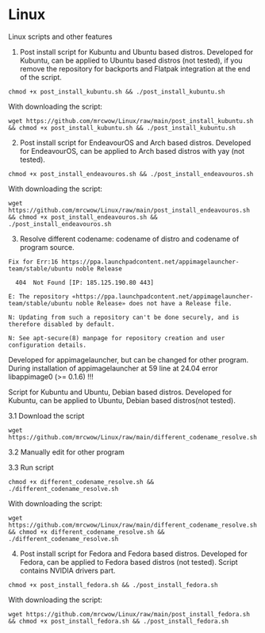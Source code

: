 # Linux
Linux scripts and other features

1. Post install script for Kubuntu and Ubuntu based distros. Developed for Kubuntu, can be applied to Ubuntu based distros (not tested), if you remove the repository for backports and Flatpak integration at the end of the script.
```
chmod +x post_install_kubuntu.sh && ./post_install_kubuntu.sh
```
With downloading the script:
```
wget https://github.com/mrcwow/Linux/raw/main/post_install_kubuntu.sh && chmod +x post_install_kubuntu.sh && ./post_install_kubuntu.sh
```

2. Post install script for EndeavourOS and Arch based distros. Developed for EndeavourOS, can be applied to Arch based distros with yay (not tested).
```
chmod +x post_install_endeavouros.sh && ./post_install_endeavouros.sh
```
With downloading the script:
```
wget https://github.com/mrcwow/Linux/raw/main/post_install_endeavouros.sh && chmod +x post_install_endeavouros.sh && ./post_install_endeavouros.sh
```

3. Resolve different codename: codename of distro and codename of program source.
```
Fix for Err:16 https://ppa.launchpadcontent.net/appimagelauncher-team/stable/ubuntu noble Release
  
  404  Not Found [IP: 185.125.190.80 443]
  
E: The repository «https://ppa.launchpadcontent.net/appimagelauncher-team/stable/ubuntu noble Release» does not have a Release file.

N: Updating from such a repository can't be done securely, and is therefore disabled by default.

N: See apt-secure(8) manpage for repository creation and user configuration details.
```
Developed for appimagelauncher, but can be changed for other program. During installation of appimagelauncher at 59 line at 24.04
error libappimage0 (>= 0.1.6) !!!

Script for Kubuntu and Ubuntu, Debian based distros. Developed for Kubuntu, can be applied to Ubuntu, Debian based distros(not tested).

3.1 Download the script
```
wget https://github.com/mrcwow/Linux/raw/main/different_codename_resolve.sh
```

3.2 Manually edit for other program

3.3 Run script
```
chmod +x different_codename_resolve.sh && ./different_codename_resolve.sh
```

With downloading the script:
```
wget https://github.com/mrcwow/Linux/raw/main/different_codename_resolve.sh && chmod +x different_codename_resolve.sh && ./different_codename_resolve.sh
```

4. Post install script for Fedora and Fedora based distros. Developed for Fedora, can be applied to Fedora based distros (not tested). Script contains NVIDIA drivers part.
```
chmod +x post_install_fedora.sh && ./post_install_fedora.sh
```
With downloading the script:
```
wget https://github.com/mrcwow/Linux/raw/main/post_install_fedora.sh && chmod +x post_install_fedora.sh && ./post_install_fedora.sh
```

